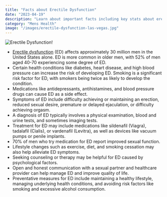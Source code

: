 ```yaml
---
title: "Facts about Erectile Dysfunction"
date: "2023-04-19"
description: "Learn about important facts including key stats about erectile dysfunction."
category: "Mens Health"
image: "/images/erectile-dysfunction-las-vegas.jpg"
---
```


![Erectile Dysfunction!](/images/erectile-dysfunction-las-vegas.jpg)

- [Erectile dysfunction](/erectile-dysfunction-treatment-in-las-vegas) (ED) affects approximately 30 million men in the United States alone.
  ED is more common in older men, with 52% of men aged 40-70 experiencing some degree of ED.
- Certain health conditions like diabetes, heart disease, and high blood pressure can increase the risk of developing ED.
  Smoking is a significant risk factor for ED, with smokers being twice as likely to develop the condition.
- Medications like antidepressants, antihistamines, and blood pressure drugs can cause ED as a side effect.
- Symptoms of ED include difficulty achieving or maintaining an erection, reduced sexual desire, premature or delayed ejaculation, or difficulty achieving orgasm.
- A diagnosis of ED typically involves a physical examination, blood and urine tests, and sometimes imaging tests.
- Treatment for ED may include medications like sildenafil (Viagra), tadalafil (Cialis), or vardenafil (Levitra), as well as devices like vacuum pumps or penile implants.
- 70% of men who try medication for ED report improved sexual function.
- Lifestyle changes such as exercise, diet, and smoking cessation may also help alleviate ED symptoms.
- Seeking counseling or therapy may be helpful for ED caused by psychological factors.
- Open and honest communication with a sexual partner and healthcare provider can help manage ED and improve quality of life.
- Preventative measures for ED include maintaining a healthy lifestyle, managing underlying health conditions, and avoiding risk factors like smoking and excessive alcohol consumption.
